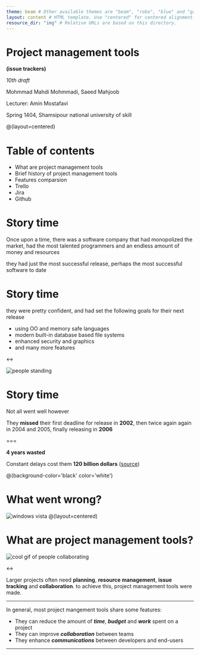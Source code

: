 ```yaml
---
theme: beam # Other available themes are "beam", "robo", "blue" and "gaia"
layout: content # HTML template. Use "centered" for centered alignment.
resource_dir: "img" # Relative URLs are based on this directory.
---
```


# Project management tools
**(issue trackers)**

*10th draft*

Mohmmad Mahdi Mohmmadi,
Saeed Mahjoob

Lecturer: Amin Mostafavi

Spring 1404, Shamsipour national university of skill

@(layout=centered)

# Table of contents

- What are project management tools
- Brief history of project management tools
- Features comparsion
- Trello
- Jira
- Github

# Story time


Once upon a time, there was a software company that had monopolized the market,
had the most talented programmers and an endless amount of money and resources

they had just the most successful release,
perhaps the most successful software to date

# Story time
they were pretty confident,
and had set the following goals for their next release

- using OO and memory safe languages
- modern built-in database based file systems
- enhanced security and graphics
- and many more features

<->

![people standing](intro/people.gif)

# Story time
Not all went well however

They **missed** their first deadline for release in **2002**,
then twice again again in 2004 and 2005, finally releasing in **2006**

===

**4 years wasted**

Constant delays cost them **120 billion dollars** ([source](https://news.softpedia.com/news/Windows-Vista-the-120-Billion-Operating-System-54843.shtml))

@(background-color='black' color='white')
# What went wrong?

![windows vista](intro/vista.png)
@(layout=centered)

# What are project management tools?

![cool gif of people collaborating](intro/groupmeeting.gif)

<->

Larger projects often need **planning**, **resource management**,
**issue tracking** and **collaboration**.
to achieve this, project management tools were made.

---

In general, most project mangement tools share some features:

- They can reduce the amount of ***time***, ***budget*** and ***work*** spent on a project
- They can improve ***collaboration*** between teams
- They enhance ***communications*** between developers and end-users

---


